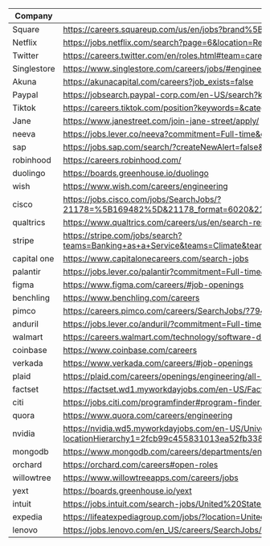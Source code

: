 | Company | Link |
| --- | --- |
|Square | https://careers.squareup.com/us/en/jobs?brand%5B%5D=Square&role%5B%5D=Software%20Engineering&type%5B%5D=Full-time
|Netflix|https://jobs.netflix.com/search?page=6&location=Remote%2C%20United%20States~Allen%2C%20Texas~Austin%2C%20Texas~Los%20Angeles%2C%20California~Los%20Gatos%2C%20California
| Twitter | https://careers.twitter.com/en/roles.html#team=careers-twitter%3Asr%2Fteam%2Fsoftware-engineering
| Singlestore|https://www.singlestore.com/careers/jobs/#engineering
|Akuna|https://akunacapital.com/careers?job_exists=false
|Paypal|https://jobsearch.paypal-corp.com/en-US/search?keywords=graduate&location=&facetcountry=us
|Tiktok|https://careers.tiktok.com/position?keywords=&category=&location=CT_243%2CCT_94%2CCT_157%2CCT_114&project=&type=2&job_hot_flag=&current=2&limit=10&functionCategory=
|Jane|https://www.janestreet.com/join-jane-street/apply/
|neeva|https://jobs.lever.co/neeva?commitment=Full-time&department=Neeva.xyz&team=Software%20Engineering
|sap|https://jobs.sap.com/search/?createNewAlert=false&q=&locationsearch=&optionsFacetsDD_department=Software-Design+and+Development&optionsFacetsDD_customfield3=Graduate&optionsFacetsDD_country=US
|robinhood|https://careers.robinhood.com/
|duolingo|https://boards.greenhouse.io/duolingo
|wish|https://www.wish.com/careers/engineering
|cisco|https://jobs.cisco.com/jobs/SearchJobs/?21178=%5B169482%5D&21178_format=6020&21180=%5B164%5D&21180_format=6022&21181=%5B187%5D&21181_format=6023&21183=%5B34442672%2C174%2C175%2C177%2C178%2C179%2C180%2C211849%2C176%2C181%5D&21183_format=6024&listFilterMode=1
|qualtrics|https://www.qualtrics.com/careers/us/en/search-results?keywords=new%20grad&from=40&s=1
|stripe|https://stripe.com/jobs/search?teams=Banking+as+a+Service&teams=Climate&teams=Connect&teams=Crypto&teams=Mobile&teams=New+Financial+Products&teams=Payments&teams=Platform&teams=Revenue+%26+Financial+Management&teams=Tax&teams=Terminal&remote_locations=North+America--US+Remote
|capital one|https://www.capitalonecareers.com/search-jobs
|palantir|https://jobs.lever.co/palantir?commitment=Full-time&team=Dev
|figma| https://www.figma.com/careers/#job-openings
|benchling|https://www.benchling.com/careers
|pimco|https://careers.pimco.com/careers/SearchJobs/?794=%5B1266%2C1258%5D&794_format=659&795=%5B1363%5D&795_format=660&listFilterMode=1&folderSort=postedDate&folderSortDirection=DESC&folderOffset=0
|anduril|https://jobs.lever.co/anduril/?commitment=Full-time&department=Anduril%20-%20Software&team=Software%20Engineering
|walmart|https://careers.walmart.com/technology/software-development-and-engineering
|coinbase|https://www.coinbase.com/careers
|verkada|https://www.verkada.com/careers/#job-openings
|plaid|https://plaid.com/careers/openings/engineering/all-locations/
|factset|https://factset.wd1.myworkdayjobs.com/en-US/FactSetCareers?q=2022&timeType=9189f30ce6150127b3df0c88e70d7500&jobFamilyGroup=b1a56753eb2c015265529116f701208f
|citi|https://jobs.citi.com/programfinder#program-finder-wrapper
|quora|https://www.quora.com/careers/engineering
|nvidia|https://nvidia.wd5.myworkdayjobs.com/en-US/UniversityJobs?locationHierarchy1=2fcb99c455831013ea52fb338f2932d8&timeType=5509c0b5959810ac0029943377d47364&jobFamilyGroup=0c40f6bd1d8f10ae43ffaefd46dc7e78&workerSubType=ab40a98049581037a3ada55b087049b7
|mongodb|https://www.mongodb.com/careers/departments/engineering
|orchard|https://orchard.com/careers#open-roles
willowtree|https://www.willowtreeapps.com/careers/jobs
yext|https://boards.greenhouse.io/yext
intuit|https://jobs.intuit.com/search-jobs/United%20States/27595/2/6252001/39x76/-98x5/50/2
expedia|https://lifeatexpediagroup.com/jobs/?location=United%20States%20-%20California|United%20States%20-%20California%20-%20San%20Diego|United%20States%20-%20California%20-%20San%20Francisco|United%20States%20-%20California%20-%20West%20Hollywood|United%20States%20-%20Colorado%20-%20Denver|United%20States%20-%20Florida%20-%20Miami|United%20States%20-%20Georgia%20-%20Atlanta|United%20States%20-%20Hawaii%20-%20Honolulu|United%20States%20-%20Illinois%20-%20Chicago|United%20States%20-%20Missouri%20-%20Springfield|United%20States%20-%20Nevada%20-%20Las%20Vegas|United%20States%20-%20New%20York|United%20States%20-%20Texas%20-%20Austin|United%20States%20-%20Texas%20-%20Dallas|United%20States%20-%20Washington|United%20States%20-%20Washington%20-%20Seattle&job_function=Development&page=3
lenovo|https://jobs.lenovo.com/en_US/careers/SearchJobs/?12523=%5B488%5D&12523_format=4285&1808=%5B326205%5D&1808_format=1054&listFilterMode=1&jobSort=relevancy&jobRecordsPerPage=10&jobOffset=10&sort=relevancy

